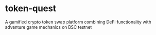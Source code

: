 # token-quest
A gamified crypto token swap platform combining DeFi functionality with adventure game mechanics on BSC testnet
